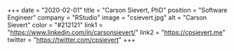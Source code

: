 +++ 
date = "2020-02-01" 
title = "Carson Sievert, PhD" 
position = "Software Engineer" 
company = "RStudio" 
image = "csievert.jpg" 
alt = "Carson Sievert" 
color = "#212121" 
link1 = "https://www.linkedin.com/in/carsonsievert/" 
link2 = "https://cpsievert.me"
twitter = "https://twitter.com/cpsievert"
+++